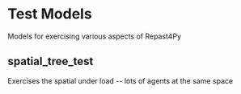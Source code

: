 # Test Models #

Models for exercising various aspects of Repast4Py

## spatial_tree_test ##

Exercises the spatial under load -- lots of agents at the same space